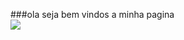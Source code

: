 ###ola seja bem vindos a minha pagina                  
![](https://media1.tenor.com/m/wtd7yJEFJqEAAAAC/facepalm-the-huxtables.gif)
